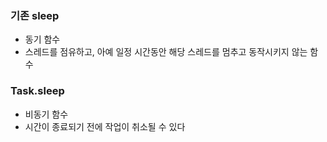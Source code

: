 ### 기존 sleep
- 동기 함수
- 스레드를 점유하고, 아예 일정 시간동안 해당 스레드를 멈추고 동작시키지 않는 함수
### Task.sleep
- 비동기 함수
- 시간이 종료되기 전에 작업이 취소될 수 있다
